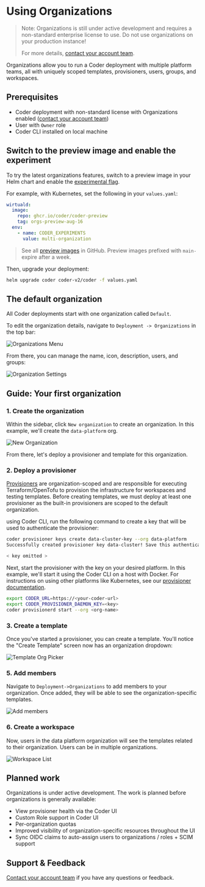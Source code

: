 # Using Organizations

> Note: Organizations is still under active development and requires a
> non-standard enterprise license to use. Do not use organizations on your
> production instance!
>
> For more details, [contact your account team](https://coder.com/contact).

Organizations allow you to run a Coder deployment with multiple platform teams,
all with uniquely scoped templates, provisioners, users, groups, and workspaces.

## Prerequisites

- Coder deployment with non-standard license with Organizations enabled
  ([contact your account team](https://coder.com/contact))
- User with `Owner` role
- Coder CLI installed on local machine

## Switch to the preview image and enable the experiment

To try the latest organizations features, switch to a preview image in your Helm
chart and enable the
[experimental flag](../reference/cli/server.md#--experiments).

For example, with Kubernetes, set the following in your `values.yaml`:

```yaml
wirtuald:
  image:
    repo: ghcr.io/coder/coder-preview
    tag: orgs-preview-aug-16
  env:
    - name: CODER_EXPERIMENTS
      value: multi-organization
```

> See all
> [preview images](https://github.com/onchainengineering/hmi-wirtual/pkgs/container/coder-preview)
> in GitHub. Preview images prefixed with `main-` expire after a week.

Then, upgrade your deployment:

```sh
helm upgrade coder coder-v2/coder -f values.yaml
```

## The default organization

All Coder deployments start with one organization called `Default`.

To edit the organization details, navigate to `Deployment -> Organizations` in
the top bar:

![Organizations Menu](../images/guides/using-organizations/deployment-organizations.png)

From there, you can manage the name, icon, description, users, and groups:

![Organization Settings](../images/guides/using-organizations/default-organization.png)

## Guide: Your first organization

### 1. Create the organization

Within the sidebar, click `New organization` to create an organization. In this
example, we'll create the `data-platform` org.

![New Organization](../images/guides/using-organizations/new-organization.png)

From there, let's deploy a provisioner and template for this organization.

### 2. Deploy a provisioner

[Provisioners](../admin/provisioners.md) are organization-scoped and are
responsible for executing Terraform/OpenTofu to provision the infrastructure for
workspaces and testing templates. Before creating templates, we must deploy at
least one provisioner as the built-in provisioners are scoped to the default
organization.

using Coder CLI, run the following command to create a key that will be used to
authenticate the provisioner:

```sh
coder provisioner keys create data-cluster-key --org data-platform
Successfully created provisioner key data-cluster! Save this authentication token, it will not be shown again.

< key omitted >
```

Next, start the provisioner with the key on your desired platform. In this
example, we'll start it using the Coder CLI on a host with Docker. For
instructions on using other platforms like Kubernetes, see our
[provisioner documentation](../admin/provisioners.md).

```sh
export CODER_URL=https://<your-coder-url>
export CODER_PROVISIONER_DAEMON_KEY=<key>
coder provisionerd start --org <org-name>
```

### 3. Create a template

Once you've started a provisioner, you can create a template. You'll notice the
"Create Template" screen now has an organization dropdown:

![Template Org Picker](../images/guides/using-organizations/template-org-picker.png)

### 5. Add members

Navigate to `Deployment->Organizations` to add members to your organization.
Once added, they will be able to see the organization-specific templates.

![Add members](../images/guides/using-organizations/organization-members.png)

### 6. Create a workspace

Now, users in the data platform organization will see the templates related to
their organization. Users can be in multiple organizations.

![Workspace List](../images/guides/using-organizations/workspace-list.png)

## Planned work

Organizations is under active development. The work is planned before
organizations is generally available:

- View provisioner health via the Coder UI
- Custom Role support in Coder UI
- Per-organization quotas
- Improved visibility of organization-specific resources throughout the UI
- Sync OIDC claims to auto-assign users to organizations / roles + SCIM support

## Support & Feedback

[Contact your account team](https://coder.com/contact) if you have any questions
or feedback.
